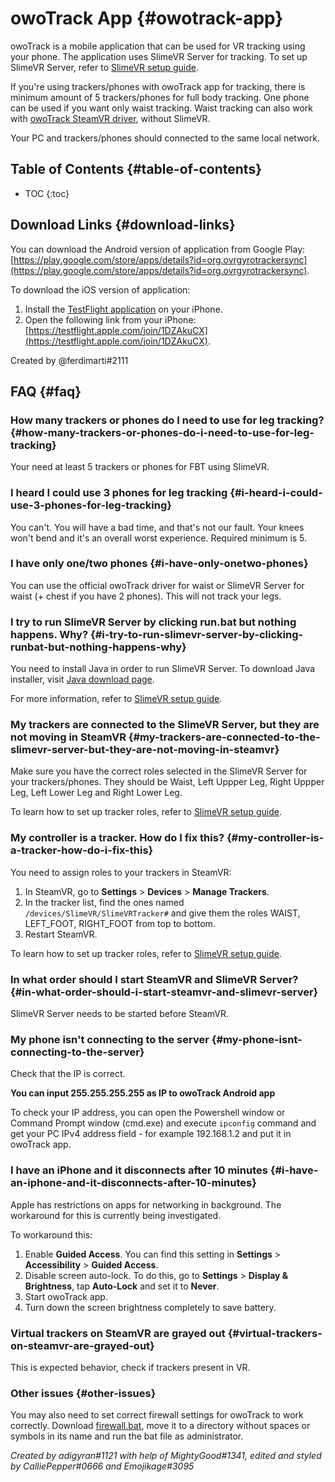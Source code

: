 # owoTrack App {#owotrack-app}

owoTrack is a mobile application that can be used for VR tracking using your phone.
The application uses SlimeVR Server for tracking. To set up SlimeVR Server, refer to [SlimeVR setup guide](../server-setup/slimevr-setup.md).

If you're using trackers/phones with owoTrack app for tracking, there is minimum amount of 5 trackers/phones for full body tracking. One phone can be used if you want only waist tracking. Waist tracking can also work with [owoTrack SteamVR driver](https://github.com/abb128/owo-track-driver), without SlimeVR.

Your PC and trackers/phones should connected to the same local network.

## Table of Contents {#table-of-contents}

* TOC
{:toc}

## Download Links {#download-links}

You can download the Android version of application from Google Play: [https://play.google.com/store/apps/details?id=org.ovrgyrotrackersync](https://play.google.com/store/apps/details?id=org.ovrgyrotrackersync).

To download the iOS version of application:

1. Install the [TestFlight application](https://apps.apple.com/ru/app/testflight/id899247664) on your iPhone.
1. Open the following link from your iPhone: [https://testflight.apple.com/join/1DZAkuCX](https://testflight.apple.com/join/1DZAkuCX).

Created by @ferdimarti#2111

## FAQ {#faq}

### How many trackers or phones do I need to use for leg tracking? {#how-many-trackers-or-phones-do-i-need-to-use-for-leg-tracking}

Your need at least 5 trackers or phones for FBT using SlimeVR.

### I heard I could use 3 phones for leg tracking {#i-heard-i-could-use-3-phones-for-leg-tracking}

You can't. You will have a bad time, and that's not our fault. Your knees won't bend and it's an overall worst experience. Required minimum is 5.

### I have only one/two phones {#i-have-only-onetwo-phones}

​You can use the official owoTrack driver for waist or SlimeVR Server for waist (+ chest if you have 2 phones). This will not track your legs.

### I try to run SlimeVR Server by clicking run.bat but nothing happens. Why? {#i-try-to-run-slimevr-server-by-clicking-runbat-but-nothing-happens-why}

​You need to install Java in order to run SlimeVR Server. To download Java installer, visit [Java download page](https://www.java.com/en/download/manual.jsp).

​For more information, refer to [SlimeVR setup guide](../server-setup/slimevr-setup.md).

### My trackers are connected to the SlimeVR Server, but they are not moving in SteamVR {#my-trackers-are-connected-to-the-slimevr-server-but-they-are-not-moving-in-steamvr}

​Make sure you have the correct roles selected in the SlimeVR Server for your trackers/phones. They should be Waist, Left Uppper Leg, Right Uppper Leg, Left Lower Leg and Right Lower Leg.

To learn how to set up tracker roles, refer to [SlimeVR setup guide](../server-setup/slimevr-setup.md).

### My controller is a tracker. How do I fix this? {#my-controller-is-a-tracker-how-do-i-fix-this}

​You need to assign roles to your trackers in SteamVR:

1. In SteamVR, go to **Settings** > **Devices** > **Manage Trackers**.
1. In the tracker list, find the ones named `/devices/SlimeVR/SlimeVRTracker#` and give them the roles WAIST, LEFT_FOOT, RIGHT_FOOT from top to bottom.
1. Restart SteamVR.

To learn how to set up tracker roles, refer to [SlimeVR setup guide](../server-setup/slimevr-setup.md).

### In what order should I start SteamVR and SlimeVR Server? {#in-what-order-should-i-start-steamvr-and-slimevr-server}

​SlimeVR Server needs to be started before SteamVR.

### My phone isn't connecting to the server {#my-phone-isnt-connecting-to-the-server}

​Check that the IP is correct.

​**You can input 255.255.255.255 as IP to owoTrack Android app**

To check your IP address, you can open the Powershell window or Command Prompt window (cmd.exe) and execute `ipconfig` command and get your PC IPv4 address field - for example 192.168.1.2 and put it in owoTrack app.

### I have an iPhone and it disconnects after 10 minutes {#i-have-an-iphone-and-it-disconnects-after-10-minutes}

Apple has restrictions on apps for networking in background. The workaround for this is currently being investigated.

To workaround this:

1. Enable **Guided Access**. You can find this setting in **Settings** > **Accessibility** > **Guided Access**.
1. Disable screen auto-lock. To do this, go to **Settings** > **Display & Brightness**, tap **Auto-Lock** and set it to **Never**.
1. Start owoTrack app.
1. Turn down the screen brightness completely to save battery.

### Virtual trackers on SteamVR are grayed out {#virtual-trackers-on-steamvr-are-grayed-out}

This is expected behavior, check if trackers present in VR.

### Other issues {#other-issues}

You may also need to set correct firewall settings for owoTrack to work correctly. Download [firewall.bat](../files/firewall.bat), move it to a directory without spaces or symbols in its name and run the bat file as administrator.

*Created by adigyran#1121 with help of MightyGood#1341, edited and styled by CalliePepper#0666 and Emojikage#3095*
